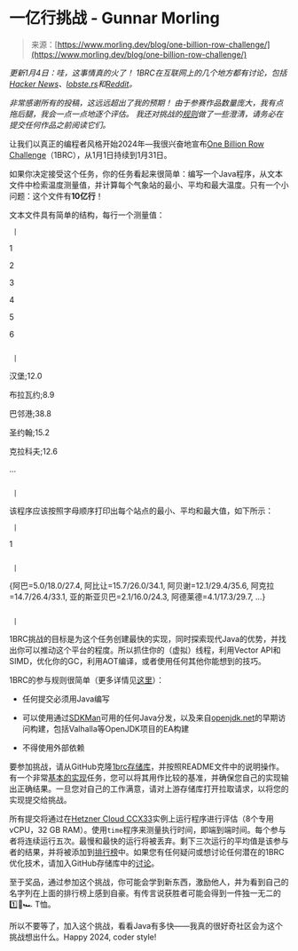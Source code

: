 <!--yml

category: 未分类

日期：2024-05-27 14:30:29

-->

# 一亿行挑战 - Gunnar Morling

> 来源：[https://www.morling.dev/blog/one-billion-row-challenge/](https://www.morling.dev/blog/one-billion-row-challenge/)

*更新1月4日：哇，这事情真的火了！* *1BRC在互联网上的几个地方都有讨论，包括[Hacker News](https://news.ycombinator.com/item?id=38851337)、[lobste.rs](https://lobste.rs/s/u2qcnf/one_billion_row_challenge)和[Reddit](https://old.reddit.com/r/programming/comments/18x0x0u/the_one_billion_row_challenge/)。*

*非常感谢所有的投稿，这远远超出了我的预期！* *由于参赛作品数量庞大，我有点拖后腿，我会一点一点地逐个评估。* *我还对挑战的[规则](https://github.com/gunnarmorling/1brc#faq)做了一些澄清，请务必在提交任何作品之前阅读它们。*

让我们以真正的编程者风格开始2024年—我很兴奋地宣布[One Billion Row Challenge](https://github.com/gunnarmorling/onebrc)（1BRC），从1月1日持续到1月31日。

如果你决定接受这个任务，你的任务看起来很简单：编写一个Java程序，从文本文件中检索温度测量值，并计算每个气象站的最小、平均和最大温度。只有一个小问题：这个文件有**10亿行**！

文本文件具有简单的结构，每行一个测量值：

```
 |  
```

1

2

3

4

5

6

```

 |  
```

汉堡;12.0

布拉瓦约;8.9

巴邻港;38.8

圣约翰;15.2

克拉科夫;12.6

...

```

 | 
```

该程序应该按照字母顺序打印出每个站点的最小、平均和最大值，如下所示：

```
 |  
```

1

```

 |  
```

{阿巴=5.0/18.0/27.4, 阿比让=15.7/26.0/34.1, 阿贝谢=12.1/29.4/35.6, 阿克拉=14.7/26.4/33.1, 亚的斯亚贝巴=2.1/16.0/24.3, 阿德莱德=4.1/17.3/29.7, ...}

```

 | 
```

1BRC挑战的目标是为这个任务创建最快的实现，同时探索现代Java的优势，并找出你可以推动这个平台的程度。所以抓住你的（虚拟）线程，利用Vector API和SIMD，优化你的GC，利用AOT编译，或者使用任何其他你能想到的技巧。

1BRC的参与规则很简单（更多详情见[这里](https://github.com/gunnarmorling/onebrc#running-the-challenge)）：

+   任何提交必须用Java编写

+   可以使用通过[SDKMan](https://sdkman.io/)可用的任何Java分发，以及来自[openjdk.net](https://openjdk.net)的早期访问构建，包括Valhalla等OpenJDK项目的EA构建

+   不得使用外部依赖

要参加挑战，请从GitHub克隆[1brc存储库](https://github.com/gunnarmorling/1brc)，并按照README文件中的说明操作。有一个非常[基本的实现](https://github.com/gunnarmorling/1brc/blob/main/src/main/java/dev/morling/onebrc/CalculateAverage_baseline.java)任务，您可以将其用作比较的基准，并确保您自己的实现输出正确结果。一旦您对自己的工作满意，请对上游存储库打开拉取请求，以将您的实现提交给挑战。

所有提交将通过在[Hetzner Cloud CCX33](https://www.hetzner.com/cloud)实例上运行程序进行评估（8个专用vCPU，32 GB RAM）。使用`time`程序来测量执行时间，即端到端时间。每个参与者将连续运行五次。最慢和最快的运行将被丢弃。剩下三次运行的平均值是该参与者的结果，并将被添加到[排行榜](https://github.com/gunnarmorling/onebrc#results)中。如果您有任何疑问或想讨论任何潜在的1BRC优化技术，请加入GitHub存储库中的[讨论](https://github.com/gunnarmorling/1brc/discussions)。

至于奖品，通过参加这个挑战，你可能会学到新东西，激励他人，并为看到自己的名字列在上面的排行榜上感到自豪。有传言说获胜者可能会得到一件独一无二的1️⃣🐝🏎️ T恤。

所以不要等了，加入这个挑战，看看Java有多快——我真的很好奇社区会为这个挑战想出什么。Happy 2024, coder style!
